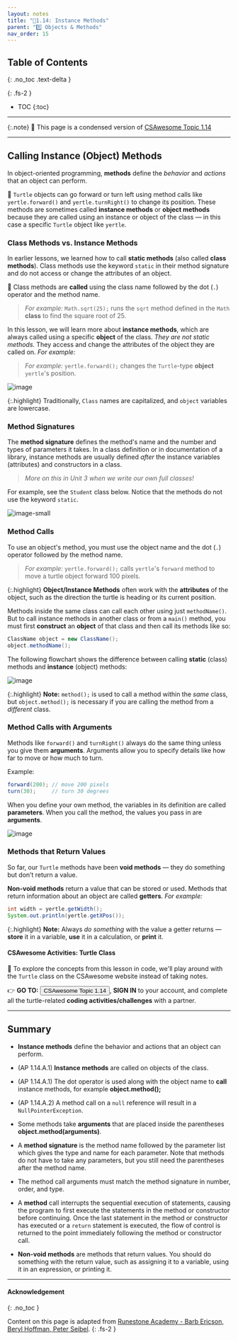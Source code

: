 ```yaml
---
layout: notes
title: "📓1.14: Instance Methods" 
parent: "1️⃣ Objects & Methods"
nav_order: 15
---
```


## Table of Contents
{: .no_toc .text-delta }

{: .fs-2 }
- TOC
{:toc}

---

{:.note}
📖 This page is a condensed version of [CSAwesome Topic 1.14](https://runestone.academy/ns/books/published/csawesome2/topic-1-14-calling-instance-methods.html) 

---

## Calling Instance (Object) Methods

In object-oriented programming, **methods** define the _behavior_ and _actions_ that an object can perform.

🐢 `Turtle` objects can go forward or turn left using method calls like `yertle.forward()` and `yertle.turnRight()` to change its position. These methods are sometimes called **instance methods** or **object methods** because they are called using an instance or object of the class — in this case a specific `Turtle` object like `yertle`.

<!--
Role play objects in groups or with the whole class. Here are some object roles that you could assign students, e.g. Acrobat, Whiteboard and directions on how you could lead the activity (created by David Levine). Some other objects might be animals like dogs and cats who bark and do different tricks. After assigning roles to students, call out their name and then the method you’d like them to do, and write the commands on the board. For example, acrobat1.clap(2);  whiteboard1.drawSquare(); Have groups write some commands for their group to do and simulate running the program. Have groups design a new object and a method with an argument for it. 
Remind students “methods define the behaviors or functions.”, and the vocabulary of parameters and arguments as “values that you can give to methods to help them do their job as arguments or parameters.”
-->

### Class Methods vs. Instance Methods

In earlier lessons, we learned how to call **static methods** (also called **class methods**). Class methods use the keyword `static` in their method signature and do not access or change the attributes of an object. 

📣 Class methods are **called** using the class name followed by the dot (`.`) operator and the method name. 
> _For example:_ `Math.sqrt(25);` runs the `sqrt` method defined in the `Math` **class** to find the square root of 25. 

In this lesson, we will learn more about **instance methods**, which are always called using a specific **object** of the class. _They are not static methods._ They access and change the attributes of the object they are called on. _For example:_

> _For example:_ `yertle.forward();` changes the `Turtle`-type **object** `yertle`'s position.

![image](Figures/calling-static-vs-instance-methods.png)

{:.highlight}
Traditionally, `Class` names are capitalized, and `object` variables are lowercase.

### Method Signatures

The **method signature** defines the method's name and the number and types of parameters it takes. In a class definition or in documentation of a library, instance methods are usually defined _after_ the instance variables (attributes) and constructors in a class. 
> _More on this in Unit 3 when we write our own full classes!_

For example, see the `Student` class below. Notice that the methods do not use the keyword `static`.

![image-small](Figures/StudentClass.png)

### Method Calls

To use an object's method, you must use the object name and the dot (`.`) operator followed by the method name. 
> _For example:_ `yertle.forward();` calls `yertle`'s `forward` method to move a turtle object forward 100 pixels.

{:.highlight}
**Object/Instance Methods** often work with the **attributes** of the object, such as the direction the turtle is heading or its current position.

Methods inside the same class can call each other using just `methodName()`. But to call instance methods in another class or from a `main()` method, you must first **construct** an **object** of that class and then call its methods like so:

```java
ClassName object = new ClassName();
object.methodName(); 
```

The following flowchart shows the difference between calling **static** (class) methods and **instance** (object) methods:

![image](Figures/FlowChartCallingMethods.png)

{:.highlight}
**Note:** `method();` is used to call a method within the _same_ class, but `object.method();` is necessary if you are calling the method from a _different_ class.


### Method Calls with Arguments

Methods like `forward()` and `turnRight()` always do the same thing unless you give them **arguments**. Arguments allow you to specify details like how far to move or how much to turn.

Example:

```java
forward(200); // move 200 pixels
turn(30);     // turn 30 degrees
```

When you define your own method, the variables in its definition are called **parameters**. When you call the method, the values you pass in are **arguments**.

![image](Figures/method-param-arg.png)

### Methods that Return Values

So far, our `Turtle` methods have been **void methods** — they do something but don’t return a value.

**Non-void methods** return a value that can be stored or used. Methods that return information about an object are called **getters**. _For example:_

```java
int width = yertle.getWidth();
System.out.println(yertle.getXPos());
```

{:.highlight}
**Note:** Always _do something_ with the value a getter returns — **store** it in a variable, **use** it in a calculation, or **print** it.

#### CSAwesome Activities: Turtle Class

<div class="task" markdown="block">

🐢 To explore the concepts from this lesson in code, we'll play around with the `Turtle` class on the CSAwesome website instead of taking notes.  

👉 **GO TO:** <a href="https://runestone.academy/ns/books/published/csawesome2/topic-1-14-calling-instance-methods.html"><button class="btn">CSAwesome Topic 1.14</button></a>, **SIGN IN** to your account, and complete all the turtle-related **coding activities/challenges** with a partner. 

</div>

---

## Summary

- **Instance methods** define the behavior and actions that an object can perform. 

- (AP 1.14.A.1) **Instance methods** are called on objects of the class. 

- (AP 1.14.A.1) The dot operator is used along with the object name to **call** instance methods, for example **object.method();**

- (AP 1.14.A.2) A method call on a ``null`` reference will result in a ``NullPointerException``.

- Some methods take **arguments** that are placed inside the parentheses **object.method(arguments)**.

- A **method signature** is the method name followed by the parameter list which gives the type and name for each parameter. Note that methods do not have to take any parameters, but you still need the parentheses after the method name.

- The method call arguments must match the method signature in number, order, and type.

- A **method**  call interrupts the sequential execution of statements, causing the program to first execute the statements in the method or constructor before continuing. Once the last statement in the method or constructor has executed or a ``return`` statement is executed, the flow of control is returned to the point immediately following the method or constructor call.

- **Non-void methods** are methods that return values. You should do something with the return value, such as assigning it to a variable, using it in an expression, or printing it.
  


---

#### Acknowledgement
{: .no_toc }

Content on this page is adapted from [Runestone Academy - Barb Ericson, Beryl Hoffman, Peter Seibel](https://runestone.academy/ns/books/published/csawesome2/csawesome2.html).
{: .fs-2 }

